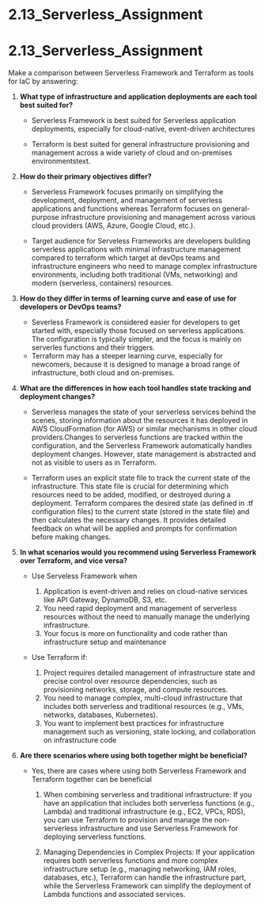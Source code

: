 # 2.13_Serverless_Assignment

# 2.13_Serverless_Assignment

Make a comparison between Serverless Framework and Terraform as tools for IaC by answering:

1. **What type of infrastructure and application deployments are each tool best suited for?**
    - Serverless Framework is best suited for Serverless application deployments, especially for cloud-native, event-driven architectures

    - Terraform is best suited for general infrastructure provisioning and management across a wide variety of cloud and on-premises environmentstext.

2. **How do their primary objectives differ?**
    - Serverless Framework focuses primarily on simplifying the development, deployment, and management of serverless applications and functions whereas Terraform focuses on general-purpose infrastructure provisioning and management across various cloud providers (AWS, Azure, Google Cloud, etc.).

    - Target audience for Serveless Frameworks are developers building serverless applications with minimal infrastructure management compared to terraform which target at devOps teams and infrastructure engineers who need to manage complex infrastructure environments, including both traditional (VMs, networking) and modern (serverless, containers) resources. 

3. **How do they differ in terms of learning curve and ease of use for developers or DevOps teams?**
    - Severless Framework is considered easier for developers to get started with, especially those focused on serverless applications. The configuration is typically simpler, and the focus is mainly on serverles functions and their triggers. 
    - Terraform may has a steeper learning curve, especially for newcomers, because it is designed to manage a broad range of infrastructure, both cloud and on-premises.


4. **What are the differences in how each tool handles state tracking and deployment changes?**
    - Serverless manages the state of your serverless services behind the scenes, storing information about the resources it has deployed in AWS CloudFormation (for AWS) or similar mechanisms in other cloud providers.Changes to serverless functions are tracked within the configuration, and the Serverless Framework automatically handles deployment changes. However, state management is abstracted and not as visible to users as in Terraform.

    - Terraform uses an explicit state file to track the current state of the infrastructure. This state file is crucial for determining which resources need to be added, modified, or destroyed during a deployment. Terraform compares the desired state (as defined in .tf configuration files) to the current state (stored in the state file) and then calculates the necessary changes. It provides detailed feedback on what will be applied and prompts for confirmation before making changes.


5. **In what scenarios would you recommend using Serverless Framework over Terraform, and vice versa?**
    - Use Serveless Framework when 

        1. Application is event-driven and relies on cloud-native services like API Gateway, DynamoDB, S3, etc.
        2. You need rapid deployment and management of serverless resources without the need to manually manage the underlying infrastructure.
        3. Your focus is more on functionality and code rather than infrastructure setup and maintenance

    - Use Terraform if:

        1. Project requires detailed management of infrastructure state and precise control over resource dependencies, such as provisioning networks, storage, and compute resources.
        2. You need to manage complex, multi-cloud infrastructure that includes both serverless and traditional resources (e.g., VMs, networks, databases, Kubernetes).
        3. You want to implement best practices for infrastructure management such as versioning, state locking, and collaboration on infrastructure code

6. **Are there scenarios where using both together might be beneficial?**
    - Yes, there are cases where using both Serverless Framework and Terraform together can be beneficial

        1. When combining serverless and traditional infrastructure:
        If you have an application that includes both serverless functions (e.g., Lambda) and traditional infrastructure (e.g., EC2, VPCs, RDS), you can use Terraform to provision and manage the non-serverless infrastructure and use Serverless Framework for deploying serverless functions.
        
        2. Managing Dependencies in Complex Projects:
        If your application requires both serverless functions and more complex infrastructure setup (e.g., managing networking, IAM roles, databases, etc.), Terraform can handle the infrastructure part, while the Serverless Framework can simplify the deployment of Lambda functions and associated services.
        
    

















